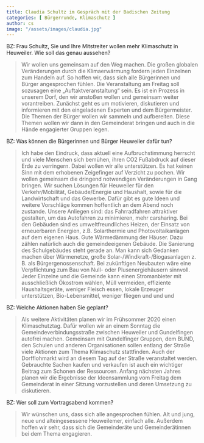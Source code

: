```yaml
---
title: Claudia Schultz im Gespräch mit der Badischen Zeitung
categories: [ Bürgerrunde, Klimaschutz ]
author: cs
image: "/assets/images/claudia.jpg"
---
```


BZ: Frau Schultz, Sie und Ihre Mitstreiter wollen mehr Klimaschutz in Heuweiler. Wie soll das genau aussehen? 

>Wir wollen uns gemeinsam auf den Weg machen. Die großen globalen Veränderungen durch die Klimaerwärmung  fordern jeden Einzelnen zum Handeln auf. So hoffen wir, dass sich alle Bürgerinnen und Bürger angesprochen fühlen. Die Veranstaltung am Freitag soll sozusagen eine „Auftaktveranstaltung“ sein.  Es ist ein Prozess in unserem Dorf, den wir anstoßen wollen und gemeinsam weiter vorantreiben. Zunächst geht  es um motivieren, diskutieren und informieren mit den eingeladenen Experten und dem Bürgermeister. Die Themen der Bürger wollen wir sammeln und aufbereiten. Diese  Themen wollen wir dann in den Gemeinderat bringen und auch in die Hände engagierter Gruppen legen.
 
BZ: Was können die Bürgerinnen und Bürger Heuweiler dafür tun?

>Ich habe den Eindruck, dass aktuell eine Aufbruchstimmung herrscht und viele Menschen sich bemühen, ihren CO2 Fußabdruck auf dieser Erde zu verringern. Dabei wollen wir alle unterstützen. Es hat keinen Sinn mit dem erhobenen Zeigefinger auf Verzicht zu pochen. Wir wollen gemeinsam die dringend notwendigen Veränderungen in Gang bringen. Wir suchen Lösungen für Heuweiler für den Verkehr/Mobilität, Gebäude/Energie und Haushalt, sowie für die Landwirtschaft und das Gewerbe. Dafür gibt es gute Ideen und weitere Vorschläge kommen hoffentlich an dem Abend noch zustande.  Unsere Anliegen sind: das Fahrradfahren attraktiver gestalten, um das Autofahren zu minimieren,  mehr carsharing. Bei den Gebäuden sind es umweltfreundliches Heizen, der Einsatz von erneuerbaren Energien, z.B. Solarthermie und Photovoltaikanlagen auf dem eigenen Haus. Gute Wärmedämmung der Häuser. Dazu zählen natürlich auch die gemeindeeigenen Gebäude. Die Sanierung des Schulgebäudes steht gerade an. Man kann sich Gedanken machen über Wärmenetze, große Solar-/Windkraft-/Biogasanlagen z. B. als Bürgergenossenschaft. Bei zukünftigen Neubauten wäre eine Verpflichtung zum Bau von Null- oder Plusenergiehäusern sinnvoll. Jeder Einzelne und die Gemeinde kann einen Stromanbieter mit ausschließlich Ökostrom wählen, Müll vermeiden, effiziente Haushaltsgeräte, weniger Fleisch essen, lokale Erzeuger unterstützen, Bio-Lebensmittel, weniger fliegen und und und 

BZ: Welche Aktionen haben Sie geplant?

>Als weitere Aktivitäten planen wir im Frühsommer 2020 einen Klimaschutztag. Dafür wollen wir an einem Sonntag die Gemeindeverbindungsstraße zwischen Heuweiler und Gundelfingen autofrei machen. Gemeinsam mit Gundelfinger Gruppen,  dem BUND, den Schulen und anderen Organisationen sollen entlang der Straße viele Aktionen zum Thema Klimaschutz stattfinden. Auch der  Dorfflohmarkt  wird an diesem Tag auf der Straße veranstaltet werden. Gebrauchte Sachen kaufen und verkaufen ist auch ein wichtiger Beitrag zum Schonen der Ressourcen. Anfang nächsten Jahres planen wir  die Ergebnisse der Ideensammlung vom Freitag dem Gemeinderat in einer Sitzung vorzustellen und deren Umsetzung zu diskutieren.
 
BZ: Wer soll zum Vortragsabend kommen? 

>Wir wünschen uns, dass sich alle angesprochen fühlen. Alt und jung, neue und alteingesessene Heuweilemer, einfach alle. Außerdem hoffen wir sehr, dass sich die Gemeinderäte und Gemeinderätinnen bei dem Thema engagieren.  
 
